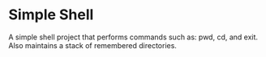 # Simple Shell
A simple shell project that performs commands such as: pwd, cd, and exit. Also maintains a stack of remembered directories.
